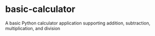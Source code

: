 # basic-calculator
A basic Python calculator application supporting addition, subtraction, multiplication, and division
